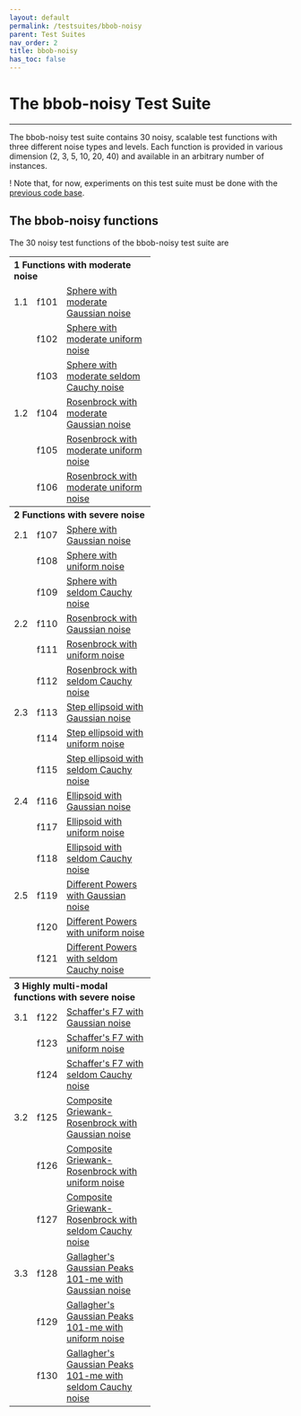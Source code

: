 ```yaml
---
layout: default
permalink: /testsuites/bbob-noisy
parent: Test Suites
nav_order: 2
title: bbob-noisy
has_toc: false
---
```



# The bbob-noisy Test Suite

---

The bbob-noisy test suite contains 30 noisy, scalable test functions with three different noise types and levels. Each function is provided in various dimension (2, 3, 5, 10, 20, 40) and available in an arbitrary number of instances.


! Note that, for now, experiments on this test suite must be done with the [previous code base](../oldcode/bboball15.03.tar.gz).


The bbob-noisy functions
------------------------

The 30 noisy test functions of the bbob-noisy test suite are

<table align="center" style="width:50%">
<tr>
   <th colspan=3 style="text-align:left">1 Functions with moderate noise</th>
</tr>
<tr>
	<td style="width:2%">1.1</td><td style="width:2%">f101</td><td><a href="../oldcode/bbobdocnoisyfunctionsdef.pdf#page=7">Sphere with moderate Gaussian noise</a></td>
</tr><tr>
	<td>&nbsp;</td><td>f102</td><td><a href="../oldcode/bbobdocnoisyfunctionsdef.pdf#page=12">Sphere with moderate uniform noise</a></td>
</tr><tr>
	<td>&nbsp;</td><td>f103</td><td><a href="../oldcode/bbobdocnoisyfunctionsdef.pdf#page=17">Sphere with moderate seldom Cauchy noise</a></td>
</tr><tr>
	<td>1.2</td><td>f104</td><td><a href="../oldcode/bbobdocnoisyfunctionsdef.pdf#page=22">Rosenbrock with moderate Gaussian noise</a></td>
</tr><tr>
	<td>&nbsp;</td><td>f105</td><td><a href="../oldcode/bbobdocnoisyfunctionsdef.pdf#page=28">Rosenbrock with moderate uniform noise</a></td>
</tr><tr>
	<td>&nbsp;</td><td>f106</td><td><a href="../oldcode/bbobdocnoisyfunctionsdef.pdf#page=33">Rosenbrock with moderate uniform noise</a></td>
</tr>
<tr>
   <th colspan=3 style="text-align:left">2 Functions with severe noise</th>
</tr>
<tr>
	<td>2.1</td><td>f107</td><td><a href="../oldcode/bbobdocnoisyfunctionsdef.pdf#page=38">Sphere with Gaussian noise</a></td>
</tr><tr>
	<td>&nbsp;</td><td>f108</td><td><a href="../oldcode/bbobdocnoisyfunctionsdef.pdf#page=43">Sphere with uniform noise</a></td>
</tr><tr>
	<td>&nbsp;</td><td>f109</td><td><a href="../oldcode/bbobdocnoisyfunctionsdef.pdf#page=48">Sphere with seldom Cauchy noise</a></td>
</tr><tr>
	<td>2.2</td><td>f110</td><td><a href="../oldcode/bbobdocnoisyfunctionsdef.pdf#page=53">Rosenbrock with Gaussian noise</a></td>
</tr><tr>
	<td>&nbsp;</td><td>f111</td><td><a href="../oldcode/bbobdocnoisyfunctionsdef.pdf#page=58">Rosenbrock with uniform noise</a></td>
</tr><tr>
	<td>&nbsp;</td><td>f112</td><td><a href="../oldcode/bbobdocnoisyfunctionsdef.pdf#page=63">Rosenbrock with seldom Cauchy noise</a></td>
</tr><tr>
	<td>2.3</td><td>f113</td><td><a href="../oldcode/bbobdocnoisyfunctionsdef.pdf#page=68">Step ellipsoid with Gaussian noise</a></td>
</tr><tr>
	<td>&nbsp;</td><td>f114</td><td><a href="../oldcode/bbobdocnoisyfunctionsdef.pdf#page=73">Step ellipsoid with uniform noise</a></td>
</tr><tr>
	<td>&nbsp;</td><td>f115</td><td><a href="../oldcode/bbobdocnoisyfunctionsdef.pdf#page=78">Step ellipsoid with seldom Cauchy noise</a></td>
</tr><tr>
	<td>2.4</td><td>f116</td><td><a href="../oldcode/bbobdocnoisyfunctionsdef.pdf#page=83">Ellipsoid with Gaussian noise</a></td>
</tr><tr>
	<td>&nbsp;</td><td>f117</td><td><a href="../oldcode/bbobdocnoisyfunctionsdef.pdf#page=88">Ellipsoid with uniform noise</a></td>
</tr><tr>
	<td>&nbsp;</td><td>f118</td><td><a href="../oldcode/bbobdocnoisyfunctionsdef.pdf#page=93">Ellipsoid with seldom Cauchy noise</a></td>
</tr><tr>
	<td>2.5</td><td>f119</td><td><a href="../oldcode/bbobdocnoisyfunctionsdef.pdf#page=98">Different Powers with Gaussian noise</a></td>
</tr><tr>
	<td>&nbsp;</td><td>f120</td><td><a href="../oldcode/bbobdocnoisyfunctionsdef.pdf#page=102">Different Powers with uniform noise</a></td>
</tr><tr>
	<td>&nbsp;</td><td>f121</td><td><a href="../oldcode/bbobdocnoisyfunctionsdef.pdf#page=106">Different Powers with seldom Cauchy noise</a></td>
</tr>
<tr>
   <th colspan=3 style="text-align:left">3 Highly multi-modal functions with severe noise
</th>
</tr>
<tr>
	<td>3.1</td><td>f122</td><td><a href="../oldcode/bbobdocnoisyfunctionsdef.pdf#page=110">Schaffer's F7 with Gaussian noise</a></td>
</tr><tr>
	<td>&nbsp;</td><td>f123</td><td><a href="../oldcode/bbobdocnoisyfunctionsdef.pdf#page=115">Schaffer's F7 with uniform noise</a></td>
</tr><tr>
	<td>&nbsp;</td><td>f124</td><td><a href="../oldcode/bbobdocnoisyfunctionsdef.pdf#page=120">Schaffer's F7 with seldom Cauchy noise</a></td>
</tr><tr>
	<td>3.2</td><td>f125</td><td><a href="../oldcode/bbobdocnoisyfunctionsdef.pdf#page=125">Composite Griewank-Rosenbrock with Gaussian noise</a></td>
</tr><tr>
	<td>&nbsp;</td><td>f126</td><td><a href="../oldcode/bbobdocnoisyfunctionsdef.pdf#page=129">Composite Griewank-Rosenbrock with uniform noise</a></td>
</tr><tr>
	<td>&nbsp;</td><td>f127</td><td><a href="../oldcode/bbobdocnoisyfunctionsdef.pdf#page=133">Composite Griewank-Rosenbrock with seldom Cauchy noise</a></td>
</tr><tr>
	<td>3.3</td><td>f128</td><td><a href="../oldcode/bbobdocnoisyfunctionsdef.pdf#page=137">Gallagher's Gaussian Peaks 101-me with Gaussian noise</a></td>
</tr><tr>
	<td>&nbsp;</td><td>f129</td><td><a href="../oldcode/bbobdocnoisyfunctionsdef.pdf#page=143">Gallagher's Gaussian Peaks 101-me with uniform noise</a></td>
</tr><tr>
	<td>&nbsp;</td><td>f130</td><td><a href="../oldcode/bbobdocnoisyfunctionsdef.pdf#page=148">Gallagher's Gaussian Peaks 101-me with seldom Cauchy noise</a></td>
</tr>
</table>

<link rel="stylesheet" href="{{ '/assets/css/custom.css' | relative_url }}"/>
